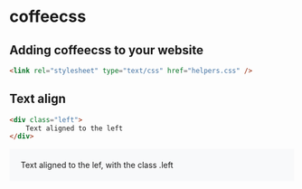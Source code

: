 # coffeecss

## Adding coffeecss to your website

``` html
<link rel="stylesheet" type="text/css" href="helpers.css" />
```

## Text align
``` html
<div class="left">
	Text aligned to the left
</div>
```

<div style="background: #f8f9fa !important;padding: 20px;margin-bottom: 20px;">
<div style="text-align: left;">Text aligned to the lef, with the class .left</div>
</div>
